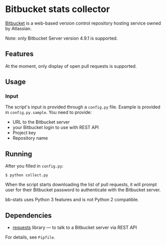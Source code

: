 Bitbucket stats collector
=========================

[Bitbucket](https://www.atlassian.com/software/bitbucket) is a web-based
version control repository hosting service owned by Atlassian.

Note: only Bitbucket Server version 4.9.1 is supported.

Features
--------

At the moment, only display of open pull requests is supported.

Usage
-----

### Input

The script's input is provided through a `config.py` file.  Example is
provided in `config.py.sample`.  You need to provide:

* URL to the Bitbucket server
* your Bitbucket login to use with REST API
* Project key
* Repository name

Running
-------

After you filled in `config.py`:

    $ python collect.py

When the script starts downloading the list of pull requests, it will prompt
user for their Bitbucket password to authenticate with the Bitbucket server.

bb-stats uses Python 3 features and is not Python 2 compatible.


Dependencies
------------

* [requests](http://python-requests.org) library — to talk to a Bitbucket
  server via REST API

For details, see `Pipfile`.

